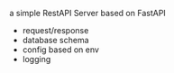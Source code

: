 a simple RestAPI Server based on FastAPI

- request/response
- database schema
- config based on env
- logging
